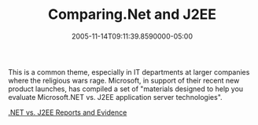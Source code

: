 ﻿---
title: Comparing.Net and J2EE
date: "2005-11-14T09:11:39.8590000-05:00"
description: This is a common theme, especially in IT departments at larger
featuredImage: img/comparing-net-and-j2ee-featured.png
---

This is a common theme, especially in IT departments at larger companies where the religious wars rage. Microsoft, in support of their recent new product launches, has compiled a set of "materials designed to help you evaluate Microsoft.NET vs. J2EE application server technologies".

[.NET vs. J2EE Reports and Evidence](http://msdn.microsoft.com/vstudio/java/compare)

